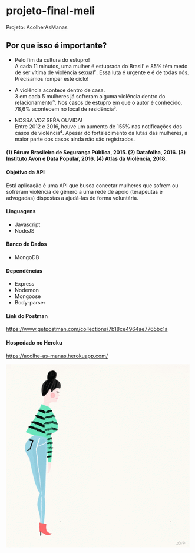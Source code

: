 # projeto-final-meli
Projeto: AcolherAsManas<br/>

## Por que isso é importante?

- Pelo fim da cultura do estupro!<br/>
A cada 11 minutos, uma mulher é estuprada do Brasil¹ e 85% têm medo de ser vítima de violência sexual². Essa luta é urgente e é de todas nós. Precisamos romper este ciclo!

- A violência acontece dentro de casa. <br/>
3 em cada 5 mulheres já sofreram alguma violência dentro do relacionamento³. Nos casos de estupro em que o autor é conhecido, 78,6% acontecem no local de residência³.

- NOSSA VOZ SEŔA OUVIDA!<br/>
Entre 2012 e 2016, houve um aumento de 155% nas notificações dos casos de violência⁴. Apesar do fortalecimento da lutas das mulheres, a maior parte dos casos ainda não são registrados.

#### (1) Fórum Brasileiro de Segurança Pública, 2015. (2) Datafolha, 2016. (3) Instituto Avon e Data Popular, 2016. (4) Atlas da Violência, 2018.

#### Objetivo da API
Está aplicação é uma API que busca conectar  mulheres que sofrem ou sofreram violência de gênero a uma rede de apoio (terapeutas e advogadas) dispostas a ajudá-las de forma voluntária.


#### Linguagens
- Javascript
- NodeJS


#### Banco de Dados
- MongoDB

#### Dependências
- Express
- Nodemon
- Mongoose
- Body-parser

#### Link do Postman 
https://www.getpostman.com/collections/7b18ce4964ae7765bc1a

#### Hospedado no Heroku
https://acolhe-as-manas.herokuapp.com/


![Sororidade entre as mulhers](https://github.com/daramedeiros/projeto-final-meli/blob/master/recursos/img/tenor.gif)

